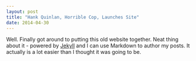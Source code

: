 ```yaml
---
layout: post
title: "Hank Quinlan, Horrible Cop, Launches Site"
date: 2014-04-30
---
```


Well. Finally got around to putting this old website together. 
Neat thing about it - 
powered by [Jekyll](http://jekyllrb.com) 
and I can use Markdown to author my posts. 
It actually is a lot easier than I thought it was going to be.
